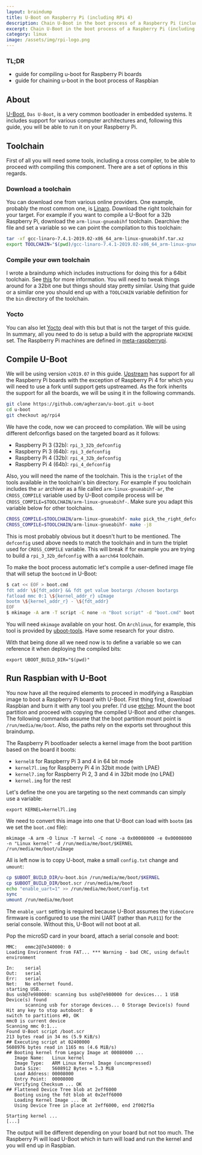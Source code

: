 ```yaml
---
layout:	braindump
title: U-Boot on Raspberry Pi (including RPi 4)
description: Chain U-Boot in the boot process of a Raspberry Pi (including Raspberry Pi 4)
excerpt: Chain U-Boot in the boot process of a Raspberry Pi (including Raspberry Pi 4)
category: linux
image: /assets/img/rpi-logo.png
---
```


### TL;DR

- guide for compiling u-boot for Raspberry Pi boards
- guide for chaining u-boot in the boot process of Raspbian

## About

[U-Boot](https://www.denx.de/wiki/U-Boot), `Das U-Boot`, is a very common bootloader in embedded systems. It includes support for various computer architectures and, following this guide, you will be able to run it on your Raspberry Pi.

## Toolchain

First of all you will need some tools, including a cross compiler, to be able to proceed with compiling this component. There are a set of options in this regards.

### Download a toolchain

You can download one from various online providers. One example, probably the most common one, is [Linaro](https://www.linaro.org/downloads/). Download the right toolchain for your target. For example if you want to compile a U-Boot for a 32b Raspberry Pi, download the `arm-linux-gnueabihf` toolchain. Dearchive the file and set a variable so we can point the compilation to this toolchain:

```sh
tar -xf gcc-linaro-7.4.1-2019.02-x86_64_arm-linux-gnueabihf.tar.xz
export TOOLCHAIN="$(pwd)/gcc-linaro-7.4.1-2019.02-x86_64_arm-linux-gnueabihf/bin"
```

### Compile your own toolchain

I wrote a braindump which includes instructions for doing this for a 64bit toolchain. See [this](https://andrei.gherzan.ro/linux/raspbian-rpi-64/) for more information. You will need to tweak things around for a 32bit one but things should stay pretty similar. Using that guide or a similar one you should end up with a `TOOLCHAIN` variable definition for the `bin` directory of the toolchain.

### Yocto

You can also let [Yocto](https://www.yoctoproject.org/) deal with this but that is not the target of this guide. In summary, all you need to do is setup a build with the appropriate `MACHINE` set. The Raspberry Pi machines are defined in [meta-raspberrypi](https://github.com/agherzan/meta-raspberrypi).

## Compile U-Boot

We will be using version `v2019.07` in this guide. [Upstream](https://gitlab.denx.de/u-boot/u-boot) has support for all the Raspberry Pi boards with the exception of Raspberry Pi 4 for which you will need to use a fork until support gets upstreamed. As the fork inherits the support for all the boards, we will be using it in the following commands.

```sh
git clone https://github.com/agherzan/u-boot.git u-boot
cd u-boot
git checkout ag/rpi4
```

We have the code, now we can proceed to compilation. We will be using different defconfigs based on the targeted board as it follows:

- Raspberry Pi 3 (32b): `rpi_3_32b_defconfig`
- Raspberry Pi 3 (64b): `rpi_3_defconfig`
- Raspberry Pi 4 (32b): `rpi_4_32b_defconfig`
- Raspberry Pi 4 (64b): `rpi_4_defconfig`

Also, you will need the name of the toolchain. This is the `triplet` of the tools available in the toolchain's bin directory. For example if you toolchain includes the `ar` archiver as a file called `arm-linux-gnueabihf-ar`, the `CROSS_COMPILE` variable used by U-Boot compile process will be `CROSS_COMPILE=$TOOLCHAIN/arm-linux-gnueabihf-`. Make sure you adapt this variable below for other toolchains.

```sh
CROSS_COMPILE=$TOOLCHAIN/arm-linux-gnueabihf- make pick_the_right_defconfig
CROSS_COMPILE=$TOOLCHAIN/arm-linux-gnueabihf- make -j8
```

This is most probably obvious but it doesn't hurt to be mentioned. The `defconfig` used above needs to match the toolchain and in turn the triplet used for `CROSS_COMPILE` variable. This will break if for example you are trying to build a `rpi_3_32b_defconfig` with a `aarch64` toolchain.

To make the boot process automatic let's compile a user-defined image file that will setup the `bootcmd` in U-Boot:

```sh
$ cat << EOF > boot.cmd
fdt addr \${fdt_addr} && fdt get value bootargs /chosen bootargs
fatload mmc 0:1 \${kernel_addr_r} uImage
bootm \${kernel_addr_r} - \${fdt_addr}
EOF
$ mkimage -A arm -T script -C none -n "Boot script" -d "boot.cmd" boot.scr
```

You will need `mkimage` available on your host. On `Archlinux`, for example, this tool is provided by [uboot-tools](https://www.archlinux.org/packages/community/x86_64/uboot-tools/). Have some research for your distro.

With that being done all we need now is to define a variable so we can reference it when deploying the compiled bits:

```
export UBOOT_BUILD_DIR="$(pwd)"
```

## Run Raspbian with U-Boot

You now have all the required elements to proceed in modifying a Raspbian image to boot a Raspberry Pi board with U-Boot. First thing first, download Raspbian and burn it with any tool you prefer. I'd use [etcher](https://www.balena.io/etcher/). Mount the boot partition and proceed with copying the compiled U-Boot and other changes. The following commands assume that the boot partition mount point is `/run/media/me/boot`. Also, the paths rely on the exports set throughout this braindump.

The Raspberry Pi bootloader selects a kernel image from the boot partition based on the board it boots:

- `kernel8` for Raspberry Pi 3 and 4 in 64 bit mode
- `kernel7l.img` for Raspberry Pi 4 in 32bit mode (with LPAE)
- `kernel7.img` for Raspberry Pi 2, 3 and 4 in 32bit mode (no LPAE)
- `kernel.img` for the rest

Let's define the one you are targeting so the next commands can simply use a variable:

```
export KERNEL=kernel7l.img
```

We need to convert this image into one that U-Boot can load with `bootm` (as we set the `boot.cmd` file):

```
mkimage -A arm -O linux -T kernel -C none -a 0x00008000 -e 0x00008000 -n "Linux kernel" -d /run/media/me/boot/$KERNEL /run/media/me/boot/uImage
```

All is left now is to copy U-boot, make a small `config.txt` change and `umount`:

```sh
cp $UBOOT_BUILD_DIR/u-boot.bin /run/media/me/boot/$KERNEL
cp $UBOOT_BUILD_DIR/boot.scr /run/media/me/boot
echo "enable_uart=1" >> /run/media/me/boot/config.txt
sync
umount /run/media/me/boot
```

The `enable_uart` setting is required because U-Boot assumes the `VideoCore` firmware is configured to use the mini UART (rather than `PL011`) for the serial console. Without this, U-Boot will not boot at all.

Pop the microSD card in your board, attach a serial console and boot:

```plain
MMC:   emmc2@7e340000: 0
Loading Environment from FAT... *** Warning - bad CRC, using default environment

In:    serial
Out:   serial
Err:   serial
Net:   No ethernet found.
starting USB...
Bus usb@7e980000: scanning bus usb@7e980000 for devices... 1 USB Device(s) found
       scanning usb for storage devices... 0 Storage Device(s) found
Hit any key to stop autoboot:  0 
switch to partitions #0, OK
mmc0 is current device
Scanning mmc 0:1...
Found U-Boot script /boot.scr
213 bytes read in 34 ms (5.9 KiB/s)
## Executing script at 02400000
5608976 bytes read in 1165 ms (4.6 MiB/s)
## Booting kernel from Legacy Image at 00080000 ...
   Image Name:   Linux kernel
   Image Type:   ARM Linux Kernel Image (uncompressed)
   Data Size:    5608912 Bytes = 5.3 MiB
   Load Address: 00008000
   Entry Point:  00008000
   Verifying Checksum ... OK
## Flattened Device Tree blob at 2eff6000
   Booting using the fdt blob at 0x2eff6000
   Loading Kernel Image ... OK
   Using Device Tree in place at 2eff6000, end 2f002f5a

Starting kernel ...
[...]
```

The output will be different depending on your board but not too much. The Raspberry Pi will load U-Boot which in turn will load and run the kernel and you will end up in Raspbian.
